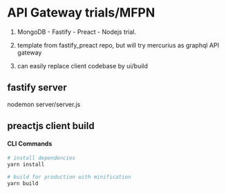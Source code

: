 # API Gateway trials/MFPN

1. MongoDB - Fastify - Preact - Nodejs trial.

2. template from fastify_preact repo, but will try mercurius as graphql API gateway

3. can easily replace client codebase by ui/build 

## fastify server

nodemon server/server.js

## preactjs client build 

#### CLI Commands

``` bash
# install dependencies
yarn install

# build for production with minification
yarn build

```
